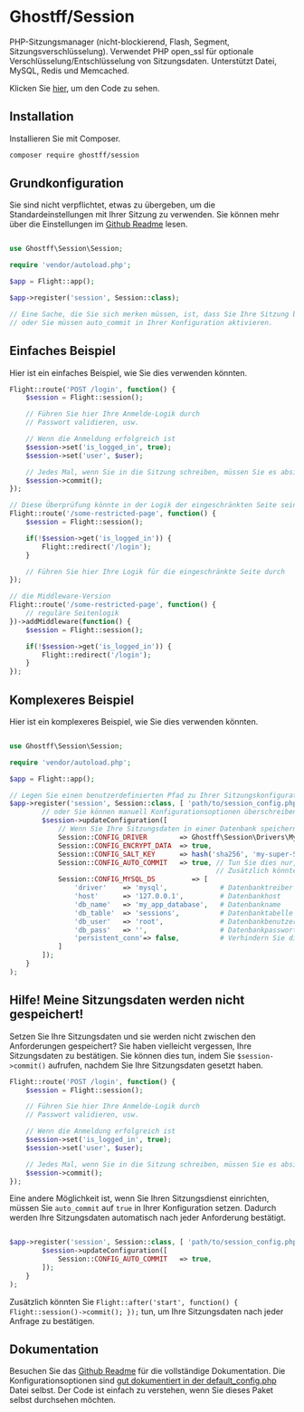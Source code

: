 # Ghostff/Session

PHP-Sitzungsmanager (nicht-blockierend, Flash, Segment, Sitzungsverschlüsselung). Verwendet PHP open_ssl für optionale Verschlüsselung/Entschlüsselung von Sitzungsdaten. Unterstützt Datei, MySQL, Redis und Memcached.

Klicken Sie [hier](https://github.com/Ghostff/Session), um den Code zu sehen.

## Installation

Installieren Sie mit Composer.

```bash
composer require ghostff/session
```

## Grundkonfiguration

Sie sind nicht verpflichtet, etwas zu übergeben, um die Standardeinstellungen mit Ihrer Sitzung zu verwenden. Sie können mehr über die Einstellungen im [Github Readme](https://github.com/Ghostff/Session) lesen.

```php

use Ghostff\Session\Session;

require 'vendor/autoload.php';

$app = Flight::app();

$app->register('session', Session::class);

// Eine Sache, die Sie sich merken müssen, ist, dass Sie Ihre Sitzung bei jedem Seitenaufruf bestätigen müssen
// oder Sie müssen auto_commit in Ihrer Konfiguration aktivieren. 
```

## Einfaches Beispiel

Hier ist ein einfaches Beispiel, wie Sie dies verwenden könnten.

```php
Flight::route('POST /login', function() {
	$session = Flight::session();

	// Führen Sie hier Ihre Anmelde-Logik durch
	// Passwort validieren, usw.

	// Wenn die Anmeldung erfolgreich ist
	$session->set('is_logged_in', true);
	$session->set('user', $user);

	// Jedes Mal, wenn Sie in die Sitzung schreiben, müssen Sie es absichtlich bestätigen.
	$session->commit();
});

// Diese Überprüfung könnte in der Logik der eingeschränkten Seite sein, oder mit Middleware umhüllt werden.
Flight::route('/some-restricted-page', function() {
	$session = Flight::session();

	if(!$session->get('is_logged_in')) {
		Flight::redirect('/login');
	}

	// Führen Sie hier Ihre Logik für die eingeschränkte Seite durch
});

// die Middleware-Version
Flight::route('/some-restricted-page', function() {
	// reguläre Seitenlogik
})->addMiddleware(function() {
	$session = Flight::session();

	if(!$session->get('is_logged_in')) {
		Flight::redirect('/login');
	}
});
```

## Komplexeres Beispiel

Hier ist ein komplexeres Beispiel, wie Sie dies verwenden könnten.

```php

use Ghostff\Session\Session;

require 'vendor/autoload.php';

$app = Flight::app();

// Legen Sie einen benutzerdefinierten Pfad zu Ihrer Sitzungskonfigurationsdatei fest und geben Sie ihr eine zufällige Zeichenfolge für die Sitzungs-ID
$app->register('session', Session::class, [ 'path/to/session_config.php', bin2hex(random_bytes(32)) ], function(Session $session) {
		// oder Sie können manuell Konfigurationsoptionen überschreiben
		$session->updateConfiguration([
			// Wenn Sie Ihre Sitzungsdaten in einer Datenbank speichern möchten (gut, wenn Sie etwas wie "von allen Geräten abmelden" Funktionalität möchten)
			Session::CONFIG_DRIVER        => Ghostff\Session\Drivers\MySql::class,
			Session::CONFIG_ENCRYPT_DATA  => true,
			Session::CONFIG_SALT_KEY      => hash('sha256', 'my-super-S3CR3T-salt'), // Bitte ändern Sie dies in etwas anderes
			Session::CONFIG_AUTO_COMMIT   => true, // Tun Sie dies nur, wenn es erforderlich ist und/oder es schwierig ist, Ihre Sitzung zu committen.
												   // Zusätzlich könnten Sie Flight::after('start', function() { Flight::session()->commit(); }); tun
			Session::CONFIG_MYSQL_DS         => [
				'driver'    => 'mysql',             # Datenbanktreiber für PDO-DNS z.B. (mysql:host=...;dbname=...)
				'host'      => '127.0.0.1',         # Datenbankhost
				'db_name'   => 'my_app_database',   # Datenbankname
				'db_table'  => 'sessions',          # Datenbanktabelle
				'db_user'   => 'root',              # Datenbankbenutzername
				'db_pass'   => '',                  # Datenbankpasswort
				'persistent_conn'=> false,          # Verhindern Sie die Überlastung durch die Herstellung einer neuen Verbindung jedes Mal, wenn ein Skript mit einer Datenbank kommunizieren muss, was zu einer schnelleren Webanwendung führt. FINDEN SIE DIE RÜCKSEITE SELBST
			]
		]);
	}
);
```

## Hilfe! Meine Sitzungsdaten werden nicht gespeichert!

Setzen Sie Ihre Sitzungsdaten und sie werden nicht zwischen den Anforderungen gespeichert? Sie haben vielleicht vergessen, Ihre Sitzungsdaten zu bestätigen. Sie können dies tun, indem Sie `$session->commit()` aufrufen, nachdem Sie Ihre Sitzungsdaten gesetzt haben.

```php
Flight::route('POST /login', function() {
	$session = Flight::session();

	// Führen Sie hier Ihre Anmelde-Logik durch
	// Passwort validieren, usw.

	// Wenn die Anmeldung erfolgreich ist
	$session->set('is_logged_in', true);
	$session->set('user', $user);

	// Jedes Mal, wenn Sie in die Sitzung schreiben, müssen Sie es absichtlich bestätigen.
	$session->commit();
});
```

Eine andere Möglichkeit ist, wenn Sie Ihren Sitzungsdienst einrichten, müssen Sie `auto_commit` auf `true` in Ihrer Konfiguration setzen. Dadurch werden Ihre Sitzungsdaten automatisch nach jeder Anforderung bestätigt.

```php

$app->register('session', Session::class, [ 'path/to/session_config.php', bin2hex(random_bytes(32)) ], function(Session $session) {
		$session->updateConfiguration([
			Session::CONFIG_AUTO_COMMIT   => true,
		]);
	}
);
```

Zusätzlich könnten Sie `Flight::after('start', function() { Flight::session()->commit(); });` tun, um Ihre Sitzungsdaten nach jeder Anfrage zu bestätigen.

## Dokumentation

Besuchen Sie das [Github Readme](https://github.com/Ghostff/Session) für die vollständige Dokumentation. Die Konfigurationsoptionen sind [gut dokumentiert in der default_config.php](https://github.com/Ghostff/Session/blob/master/src/default_config.php) Datei selbst. Der Code ist einfach zu verstehen, wenn Sie dieses Paket selbst durchsehen möchten.